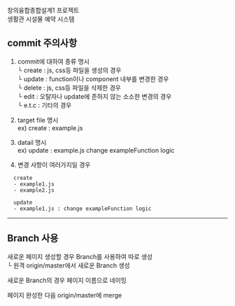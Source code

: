 창의융합종합설계1 프로젝트<br>
생활관 시설물 예약 시스템


## **commit 주의사항**
1. commit에 대하여 종류 명시<br>
  └ create : js, css등 파일을 생성의 경우<br>
  └ update : function이나 component 내부를 변경한 경우<br>
  └ delete : js, css등 파일을 삭제한 경우<br>
  └ edit : 오탈자나 update에 준하지 않는 소소한 변경의 경우<br>
  └ e.t.c : 기타의 경우
  
2. target file 명시<br>
  ex) create : example.js

3.  datail 명시<br>
  ex) update : example.js change exampleFunction logic

4. 변경 사항이 여러가지일 경우<br>
```
  create
  - example1.js
  - example2.js
  
  update
  - example1.js : change exampleFunction logic
```
---

## **Branch 사용**<br>
새로운 페이지 생성할 경우 Branch를 사용하여 따로 생성<br>
    └ 원격 origin/master에서 새로운 Branch 생성 

새로운 Branch의 경우 페이지 이름으로 네이밍

페이지 완성한 다음 origin/master에 merge
